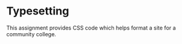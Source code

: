# Typesetting

This assignment provides CSS code which helps format a site for a community college.
